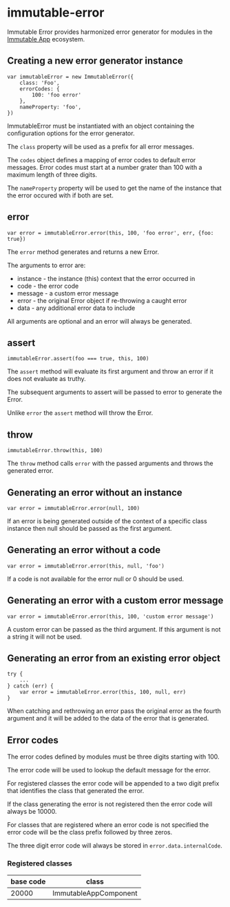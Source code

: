 # immutable-error

Immutable Error provides harmonized error generator for modules in the
[Immutable App](https://www.npmjs.com/package/immutable-app) ecosystem.

## Creating a new error generator instance

    var immutableError = new ImmutableError({
        class: 'Foo',
        errorCodes: {
            100: 'foo error'
        },
        nameProperty: 'foo',
    })

ImmutableError must be instantiated with an object containing the configuration
options for the error generator.

The `class` property will be used as a prefix for all error messages.

The `codes` object defines a mapping of error codes to default error messages.
Error codes must start at a number grater than 100 with a maximum length of
three digits.

The `nameProperty` property will be used to get the name of the instance that
the error occured with if both are set.

## error

    var error = immutableError.error(this, 100, 'foo error', err, {foo: true})

The `error` method generates and returns a new Error.

The arguments to error are:

* instance - the instance (this) context that the error occurred in
* code - the error code
* message - a custom error message
* error - the original Error object if re-throwing a caught error
* data - any additional error data to include

All arguments are optional and an error will always be generated.

## assert

    immutableError.assert(foo === true, this, 100)

The `assert` method will evaluate its first argument and throw an error if it does
not evaluate as truthy.

The subsequent arguments to assert will be passed to error to generate the
Error.

Unlike `error` the `assert` method will throw the Error.

## throw

    immutableError.throw(this, 100)

The `throw` method calls `error` with the passed arguments and throws the
generated error.

## Generating an error without an instance

    var error = immutableError.error(null, 100)

If an error is being generated outside of the context of a specific class
instance then null should be passed as the first argument.

## Generating an error without a code

    var error = immutableError.error(this, null, 'foo')

If a code is not available for the error null or 0 should be used.

## Generating an error with a custom error message

    var error = immutableError.error(this, 100, 'custom error message')

A custom error can be passed as the third argument. If this argument is not a
string it will not be used.

## Generating an error from an existing error object

    try {
        ...
    } catch (err) {
        var error = immutableError.error(this, 100, null, err)
    }

When catching and rethrowing an error pass the original error as the fourth
argument and it will be added to the data of the error that is generated.

## Error codes

The error codes defined by modules must be three digits starting with 100.

The error code will be used to lookup the default message for the error.

For registered classes the error code will be appended to a two digit prefix
that identifies the class that generated the error.

If the class generating the error is not registered then the error code will
always be 10000.

For classes that are registered where an error code is not specified the
error code will be the class prefix followed by three zeros.

The three digit error code will always be stored in `error.data.internalCode`.

### Registered classes

| base code | class                                                            |
|-----------|------------------------------------------------------------------|
| 20000     | ImmutableAppComponent                                            |